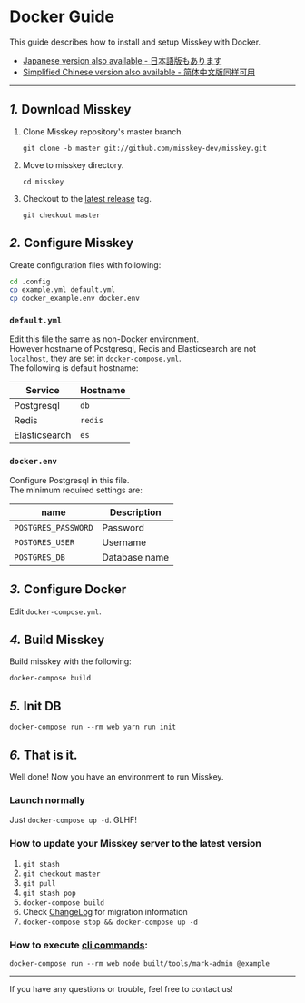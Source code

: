 Docker Guide
================================================================

This guide describes how to install and setup Misskey with Docker.

- [Japanese version also available - 日本語版もあります](./docker.ja.md)
- [Simplified Chinese version also available - 简体中文版同样可用](./docker.zh.md)

----------------------------------------------------------------

*1.* Download Misskey
----------------------------------------------------------------
1. Clone Misskey repository's master branch.

	`git clone -b master git://github.com/misskey-dev/misskey.git`

2. Move to misskey directory.

	`cd misskey`

3. Checkout to the [latest release](https://github.com/misskey-dev/misskey/releases/latest) tag.

	`git checkout master`

*2.* Configure Misskey
----------------------------------------------------------------

Create configuration files with following:

```bash
cd .config
cp example.yml default.yml
cp docker_example.env docker.env
```

### `default.yml`

Edit this file the same as non-Docker environment.  
However hostname of Postgresql, Redis and Elasticsearch are not `localhost`, they are set in `docker-compose.yml`.  
The following is default hostname:

| Service       | Hostname |
|---------------|----------|
| Postgresql    | `db`     |
| Redis         | `redis`  |
| Elasticsearch | `es`     |

### `docker.env`

Configure Postgresql in this file.  
The minimum required settings are:

| name                | Description   |
|---------------------|---------------|
| `POSTGRES_PASSWORD` | Password      |
| `POSTGRES_USER`     | Username      |
| `POSTGRES_DB`       | Database name |

*3.* Configure Docker
----------------------------------------------------------------
Edit `docker-compose.yml`.

*4.* Build Misskey
----------------------------------------------------------------
Build misskey with the following:

`docker-compose build`

*5.* Init DB
----------------------------------------------------------------
``` shell
docker-compose run --rm web yarn run init
```

*6.* That is it.
----------------------------------------------------------------
Well done! Now you have an environment to run Misskey.

### Launch normally
Just `docker-compose up -d`. GLHF!

### How to update your Misskey server to the latest version
1. `git stash`
2. `git checkout master`
3. `git pull`
4. `git stash pop`
5. `docker-compose build`
6. Check [ChangeLog](../CHANGELOG.md) for migration information
7. `docker-compose stop && docker-compose up -d`

### How to execute [cli commands](manage.en.md):
`docker-compose run --rm web node built/tools/mark-admin @example`

----------------------------------------------------------------

If you have any questions or trouble, feel free to contact us!
